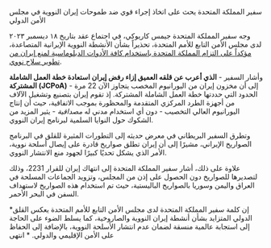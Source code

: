 سفير المملكة المتحدة يحث على اتخاذ إجراء قوي ضد طموحات إيران النووية في مجلس الأمن الدولي

وجه سفير المملكة المتحدة جيمس كاريوكي، في اجتماع عقد بتاريخ ١٨ ديسمبر ٢٠٢٣ لدى مجلس الأمن التابع للأمم المتحدة، تحذيراً  بشأن الأنشطة النووية الإيرانية المتصاعدة، [مؤكداً على التزام المملكة المتحدة باستخدام كافة الأدوات الدبلوماسية لمنع إيران من تطوير سلاح نووي](httphttps://www.gov.uk/government/speeches/the-uk-is-committed-to-using-all-diplomatic-tools-to-prevent-iran-from-developing-a-nuclear-weapon-uk-statement-at-the-un-security-council://).

وأشار السفير - **الذي أعرب عن قلقه العميق إزاء رفض إيران استعادة خطة العمل الشاملة المشتركة (JCPoA)** - إلى أن مخزون إيران من اليورانيوم المخصب يتجاوز الآن 22 مرة الحدود التي حددتها خطة العمل الشاملة المشتركة. إذ تقوم إيران بتصنيع وتشغيل الآلاف من أجهزة الطرد المركزي المتقدمة والمحظورة بموجب الاتفاقية، حيث أن إنتاج اليورانيوم العالي التخصيب - دون أي استخدام مدني له *مصداقية* - يثير المزيد من الشكوك حول النوايا السلمية لبرنامج إيران النووي.

وتطرق السفير البريطاني في معرض حديثه إلى التطورات المثيرة للقلق في البرنامج الصواريخ الإيراني، مشيرًا إلى أن إيران تطلق صواريخ قادرة على إيصال أسلحة نووية، الأمر الذي يشكل تحديًا كبيرًا لجهود منع الانتشار النووي.

علاوة على ذلك، أشار سفير المملكة المتحدة إلى انتهاك إيران للقرار 2231، وذلك لتصديرها للصواريخ دون الحصول على إذن من المجلس، وتزويد الجماعات المسلحة في العراق واليمن وسوريا بالصواريخ الباليستية، حيث تم استخدام هذه الصواريخ لاستهداف السفن في البحر الأحمر.

*إن كلمة سفير المملكة المتحدة لدى مجلس الأمن التابع للأمم المتحدة يعكس القلق الدولي المتزايد بشأن أنشطة إيران النووية والصاروخية، كما يسلط الضوء على الحاجة إلى استجابة عالمية منسقة لضمان عدم انتشار الأسلحة النووية، بالإضافة إلى الحفاظ على الأمن الإقليمي والدولي.
*
انتهى
